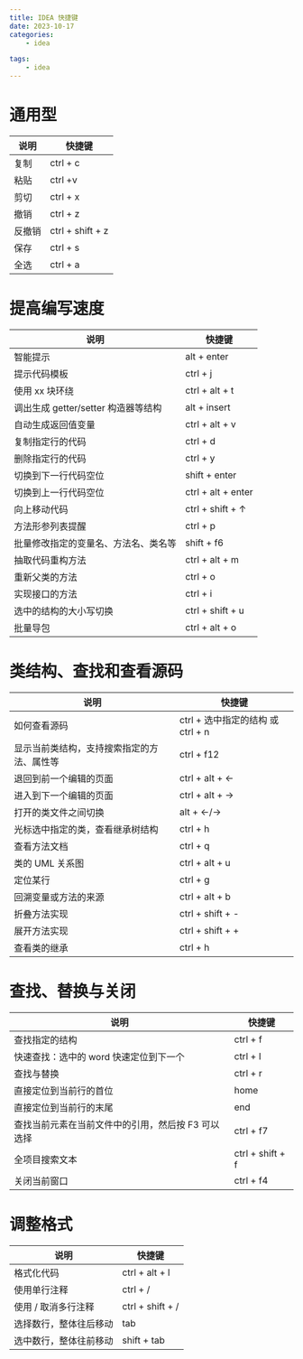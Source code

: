 ```yaml
---
title: IDEA 快捷键
date: 2023-10-17
categories:
    - idea

tags:
    - idea
---
```


# 通用型 

| 说明   | 快捷键    |
|-------|----------|
| 复制    | ctrl + c |
| 粘贴    | ctrl +v  |
| 剪切 | ctrl + x |
| 撤销 | ctrl + z |
| 反撤销 | ctrl + shift + z |
| 保存 | ctrl + s |
| 全选 | ctrl + a |

# 提高编写速度
| 说明                        | 快捷键 |
|---------------------------|-------|
| 智能提示                      | alt + enter |
| 提示代码模板                    | ctrl + j |
| 使用 xx 块环绕                 | ctrl + alt + t |
| 调出生成 getter/setter 构造器等结构 | alt + insert |
| 自动生成返回值变量                 | ctrl + alt + v |
| 复制指定行的代码                  | ctrl + d |
| 删除指定行的代码                  | ctrl + y |
| 切换到下一行代码空位                | shift + enter |
| 切换到上一行代码空位  | ctrl + alt + enter |
| 向上移动代码 | ctrl + shift + ↑ |
| 方法形参列表提醒 | ctrl + p |
| 批量修改指定的变量名、方法名、类名等 | shift + f6 |
| 抽取代码重构方法 | ctrl + alt + m |
| 重新父类的方法 | ctrl + o |
| 实现接口的方法 | ctrl + i |
| 选中的结构的大小写切换 | ctrl + shift + u |
| 批量导包 | ctrl + alt + o |

# 类结构、查找和查看源码
| 说明 | 快捷键 |
|-----|-------|
| 如何查看源码 | ctrl + 选中指定的结构 或 ctrl + n |
| 显示当前类结构，支持搜索指定的方法、属性等 | ctrl + f12 |
| 退回到前一个编辑的页面 | ctrl + alt + ← |
| 进入到下一个编辑的页面 | ctrl + alt + → |
| 打开的类文件之间切换 | alt + ←/→ |
| 光标选中指定的类，查看继承树结构 | ctrl + h |
| 查看方法文档 | ctrl + q |
| 类的 UML 关系图 | ctrl + alt + u |
| 定位某行 | ctrl + g |
| 回溯变量或方法的来源 | ctrl + alt + b |
| 折叠方法实现 | ctrl + shift + - |
| 展开方法实现 | ctrl + shift + + |
| 查看类的继承 | ctrl + h |

# 查找、替换与关闭
| 说明 | 快捷键 |
|-----|--------|
| 查找指定的结构 | ctrl + f |
| 快速查找：选中的 word 快速定位到下一个 | ctrl + I |
| 查找与替换 | ctrl + r |
| 直接定位到当前行的首位 | home |
| 直接定位到当前行的末尾 | end |
| 查找当前元素在当前文件中的引用，然后按 F3 可以选择 | ctrl + f7 |
| 全项目搜索文本 | ctrl + shift + f |
| 关闭当前窗口 | ctrl + f4 |

# 调整格式
| 说明 | 快捷键 |
|------|-------|
| 格式化代码 | ctrl + alt + l |
| 使用单行注释 | ctrl + / |
| 使用 / 取消多行注释 | ctrl + shift + / |
| 选择数行，整体往后移动 | tab |
| 选中数行，整体往前移动 | shift + tab |

